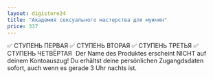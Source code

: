 ```yaml
---
layout: digistore24
title: "Академия сексуального мастерства для мужчин"
price: 337
---
```

<p>&#x2705; &#x421;&#x422;&#x423;&#x41F;&#x415;&#x41D;&#x42C; &#x41F;&#x415;&#x420;&#x412;&#x410;&#x42F; &#x2705; &#x421;&#x422;&#x423;&#x41F;&#x415;&#x41D;&#x42C; &#x412;&#x422;&#x41E;&#x420;&#x410;&#x42F; &#x2705; &#x421;&#x422;&#x423;&#x41F;&#x415;&#x41D;&#x42C; &#x422;&#x420;&#x415;&#x422;&#x42C;&#x42F; &#x2705; &#x421;&#x422;&#x423;&#x41F;&#x415;&#x41D;&#x42C; &#x427;&#x415;&#x422;&#x412;&#x401;&#x420;&#x422;&#x410;&#x42F; <img src="https://www.klick-tipp.com/pix/2o6zwvezfzec06" alt="2o6zwvezfzec06" width="1" height="1"> Der Name des Produktes erscheint NICHT auf deinem Kontoauszug! Du erh&#xE4;ltst deine pers&#xF6;nlichen Zugangdsdaten sofort, auch wenn es gerade 3 Uhr nachts ist.</p>